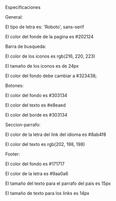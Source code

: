 Especificaciones 

General:

El tipo de letra es: 'Roboto', sans-serif

El color del fonde de la pagina es #202124

Barra de busqueda:

El color de los iconos es rgb(216, 220, 223)

El tamaño de los iconos es de 24px

El color del fondo debe cambiar a #323438;

Botones:

El color del fondo es #303134

El color del texto es #e8eaed

El color del borde es #303134

Seccion-parrafo:

El color de la letra del link del idioma es #8ab4f8

El color del texto es rgb(202, 198, 198)

Footer:

El color del fondo es #171717

El color de la letra es #9aa0a6

El tamaño del texto para el parrafo del pais es 15px

El tamaño de texto para los links es 14px

